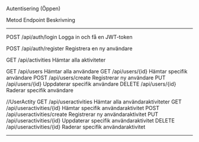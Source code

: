 Autentisering (Öppen)

Metod	Endpoint	                    Beskrivning
----    -------                         ----------
POST	/api/auth/login	                Logga in och få en JWT-token

POST	/api/auth/register	            Registrera en ny användare


GET     /api/activities                 Hämtar alla aktiviteter

GET     /api/users                       Hämtar alla användare
GET     /api/users/{id}                 Hämtar specifik användare
POST    /api/users/create               Registrerar ny användare
PUT     /api/users/{id}                 Uppdaterar specifik användare
DELETE  /api/users/{id}                 Raderar specifik användare

//UserActity 
GET     /api/useractivities                      Hämtar alla användaraktiviteter
GET     /api/useractivities/{id}                 Hämtar specifik användaraktivitet
POST    /api/useractivities/create               Registrerar ny användaraktivitet
PUT     /api/useractivities/{id}                 Uppdaterar specifik användaraktivitet
DELETE  /api/useractivities/{id}                 Raderar specifik användaraktivitet

------------------------------------------------------

